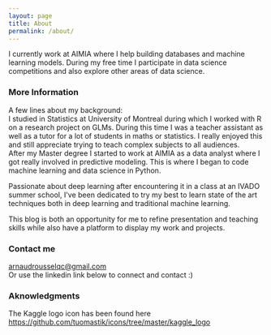 ```yaml
---
layout: page
title: About
permalink: /about/
---
```


I currently work at AIMIA where I help building databases and machine learning models. During my free time I participate in data science competitions and also explore other areas of data science.

### More Information

A few lines about my background:  
I studied in Statistics at University of Montreal during which I worked with R on a research project on GLMs. During this time I was a teacher assistant as well as a tutor for a lot of students in maths or statistics. I really enjoyed this and still appreciate trying to teach complex subjects to all audiences.  
After my Master degree I started to work at AIMIA as a data analyst where I got really involved in predictive modeling. This is where I began to code machine learning and data science in Python.

Passionate about deep learning after encountering it in a class at an IVADO summer school, I've been dedicated to try my best to learn state of the art techniques both in deep learning and traditional machine learning.

This blog is both an opportunity for me to refine presentation and teaching skills while also have a platform to display my work and projects.

### Contact me

[arnaudrousselqc@gmail.com](mailto:arnaudrousselqc@gmail.com)  
Or use the linkedin link below to connect and contact :)

### Aknowledgments
The Kaggle logo icon has been found here https://github.com/tuomastik/icons/tree/master/kaggle_logo